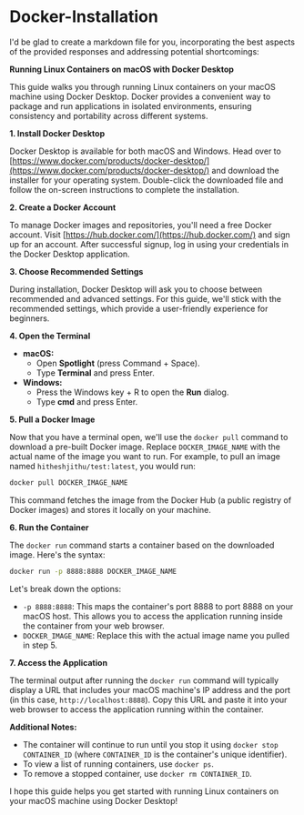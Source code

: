 # Docker-Installation
I'd be glad to create a markdown file for you, incorporating the best aspects of the provided responses and addressing potential shortcomings:

**Running Linux Containers on macOS with Docker Desktop**

This guide walks you through running Linux containers on your macOS machine using Docker Desktop. Docker provides a convenient way to package and run applications in isolated environments, ensuring consistency and portability across different systems.

**1. Install Docker Desktop**

Docker Desktop is available for both macOS and Windows. Head over to [https://www.docker.com/products/docker-desktop/](https://www.docker.com/products/docker-desktop/) and download the installer for your operating system. Double-click the downloaded file and follow the on-screen instructions to complete the installation.

**2. Create a Docker Account**

To manage Docker images and repositories, you'll need a free Docker account. Visit [https://hub.docker.com/](https://hub.docker.com/) and sign up for an account. After successful signup, log in using your credentials in the Docker Desktop application.

**3. Choose Recommended Settings**

During installation, Docker Desktop will ask you to choose between recommended and advanced settings. For this guide, we'll stick with the recommended settings, which provide a user-friendly experience for beginners.

**4. Open the Terminal**

- **macOS:**
  - Open **Spotlight** (press Command + Space).
  - Type **Terminal** and press Enter.
- **Windows:**
  - Press the Windows key + R to open the **Run** dialog.
  - Type **cmd** and press Enter.

**5. Pull a Docker Image**

Now that you have a terminal open, we'll use the `docker pull` command to download a pre-built Docker image. Replace `DOCKER_IMAGE_NAME` with the actual name of the image you want to run. For example, to pull an image named `hitheshjithu/test:latest`, you would run:

```bash
docker pull DOCKER_IMAGE_NAME
```

This command fetches the image from the Docker Hub (a public registry of Docker images) and stores it locally on your machine.

**6. Run the Container**

The `docker run` command starts a container based on the downloaded image. Here's the syntax:

```bash
docker run -p 8888:8888 DOCKER_IMAGE_NAME
```

Let's break down the options:

- `-p 8888:8888`: This maps the container's port 8888 to port 8888 on your macOS host. This allows you to access the application running inside the container from your web browser.
- `DOCKER_IMAGE_NAME`: Replace this with the actual image name you pulled in step 5.

**7. Access the Application**

The terminal output after running the `docker run` command will typically display a URL that includes your macOS machine's IP address and the port (in this case, `http://localhost:8888`). Copy this URL and paste it into your web browser to access the application running within the container.

**Additional Notes:**

- The container will continue to run until you stop it using `docker stop CONTAINER_ID` (where `CONTAINER_ID` is the container's unique identifier).
- To view a list of running containers, use `docker ps`.
- To remove a stopped container, use `docker rm CONTAINER_ID`.

I hope this guide helps you get started with running Linux containers on your macOS machine using Docker Desktop!
